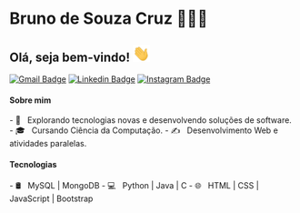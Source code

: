 # Bruno de Souza Cruz 👨🏼‍💻
## Olá, seja bem-vindo! <img src="https://raw.githubusercontent.com/parth-27/parth-27/master/Hi.gif" width="30px">
[![Gmail Badge](https://img.shields.io/badge/-Gmail-c14438?style=flat-square&logo=Gmail&logoColor=white&link=mailto:brunocruz012013@gmail.com)](mailto:brunocruz012013@gmail.com)
[![Linkedin Badge](https://img.shields.io/badge/-LinkedIn-blue?style=flat-square&logo=Linkedin&logoColor=white&link=https://www.linkedin.com/in/bruno-cruz-33a1141a7/)](https://www.linkedin.com/in/bruno-cruz-33a1141a7/)
[![Instagram Badge](https://img.shields.io/badge/-Instagram-C13584?style=flat-square&labelColor=C13584&logo=instagram&logoColor=white&link=https:https://www.instagram.com/brunnu_sc/?hl=pt-br)](https://www.instagram.com/brunnu_sc/)
 <h4> Sobre mim </h4>
- 🤔 &nbsp; Explorando tecnologias novas e desenvolvendo soluções de software.
- 🎓 &nbsp; Cursando Ciência da Computação.
- ✍️ &nbsp;  Desenvolvimento Web e atividades paralelas.
<h4> Tecnologias </h4>
- 🛢 &nbsp; MySQL | MongoDB
- 💻 &nbsp; Python | Java | C 
- 🌐 &nbsp; HTML | CSS | JavaScript | Bootstrap 



